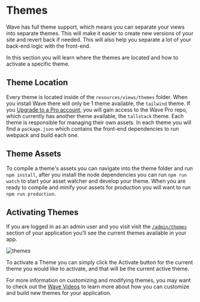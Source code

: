 # Themes

Wave has full theme support, which means you can separate your views into separate themes. This will make it easier to create new versions of your site and revert back if needed. This will also help you separate a lot of your back-end logic with the front-end.

In this section you will learn where the themes are located and how to activate a specific theme.

## Theme Location

Every theme is located inside of the `resources/views/themes` folder. When you install Wave there will only be 1 theme available, the `tailwind` theme. If you <a href="https://devdojo.com/wave#pro" target="_blank">Upgrade to a Pro account</a>, you will gain access to the Wave Pro repo, which currently has another theme available, the `tallstack` theme. Each theme is responsible for managing their own assets. In each theme you will find a `package.json` which contains the front-end dependencies to run webpack and build each one.

## Theme Assets

To compile a theme's assets you can navigate into the theme folder and run `npm install`, after you install the node dependencies you can run `npm run watch` to start your asset watcher and develop your theme. When you are ready to compile and minify your assets for production you will want to run `npm run production`.

## Activating Themes

If you are logged in as an admin user and you visit visit the <a href="/admin/themes" target="_blank">`/admin/themes`</a> section of your application you’ll see the current themes available in your app.

![themes](https://cdn.devdojo.com/images/may2021/themes.png)

To activate a Theme you can simply click the Activate button for the current theme you would like to activate, and that will be the current active theme.


For more information on customizing and modifying themes, you may want to check out the <a href="https://devdojo.com/wave/videos" target="_blank">Wave Videos</a> to learn more about how you can customize and build new themes for your application.
